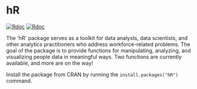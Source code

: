 # hR
[![Rdoc](http://www.rdocumentation.org/badges/version/hR)](http://www.rdocumentation.org/packages/hR)
[![Rdoc](https://www.rdocumentation.org/badges/date/last_month/hR)](http://www.rdocumentation.org/packages/hR)

The 'hR' package serves as a toolkit for data analysts, data scientists, and other analytics practitioners who address workforce-related problems. The goal of the package is to provide functions for manipulating, analyzing, and visualizing people data in meaningful ways. Two functions are currently available, and more are on the way!  

Install the package from CRAN by running the `install.packages("hR")` command.
